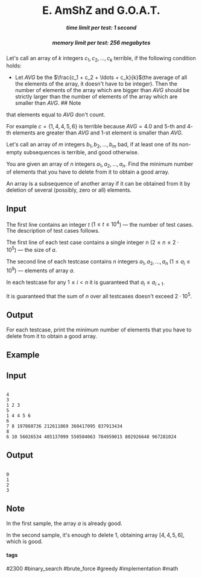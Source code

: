 <h1 style='text-align: center;'> E. AmShZ and G.O.A.T.</h1>

<h5 style='text-align: center;'>time limit per test: 1 second</h5>
<h5 style='text-align: center;'>memory limit per test: 256 megabytes</h5>

Let's call an array of $k$ integers $c_1, c_2, \ldots, c_k$ terrible, if the following condition holds:

* Let $AVG$ be the $\frac{c_1 + c_2 + \ldots + c_k}{k}$(the average of all the elements of the array, it doesn't have to be integer). Then the number of elements of the array which are bigger than $AVG$ should be strictly larger than the number of elements of the array which are smaller than $AVG$. ## Note

 that elements equal to $AVG$ don't count.

For example $c = \{1, 4, 4, 5, 6\}$ is terrible because $AVG = 4.0$ and $5$-th and $4$-th elements are greater than $AVG$ and $1$-st element is smaller than $AVG$.

Let's call an array of $m$ integers $b_1, b_2, \ldots, b_m$ bad, if at least one of its non-empty subsequences is terrible, and good otherwise.

You are given an array of $n$ integers $a_1, a_2, \ldots, a_n$. Find the minimum number of elements that you have to delete from it to obtain a good array.

An array is a subsequence of another array if it can be obtained from it by deletion of several (possibly, zero or all) elements.

## Input

The first line contains an integer $t$ ($1 \le t \le 10^4$) — the number of test cases. The description of test cases follows.

The first line of each test case contains a single integer $n$ ($2 \le n \le 2 \cdot 10^5$) — the size of $a$.

The second line of each testcase contains $n$ integers $a_1, a_2, \ldots, a_n$ ($1 \le a_i \le 10^9$) — elements of array $a$.

In each testcase for any $1 \le i \lt n$ it is guaranteed that $a_i \le a_{i+1}$.

It is guaranteed that the sum of $n$ over all testcases doesn't exceed $2 \cdot 10^5$.

## Output

For each testcase, print the minimum number of elements that you have to delete from it to obtain a good array.

## Example

## Input


```

4
3
1 2 3
5
1 4 4 5 6
6
7 8 197860736 212611869 360417095 837913434
8
6 10 56026534 405137099 550504063 784959015 802926648 967281024

```
## Output


```

0
1
2
3

```
## Note

In the first sample, the array $a$ is already good.

In the second sample, it's enough to delete $1$, obtaining array $[4, 4, 5, 6]$, which is good.



#### tags 

#2300 #binary_search #brute_force #greedy #implementation #math 